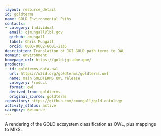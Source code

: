 ```yaml
---
layout: resource_detail
id: goldterms
name: GOLD Environmental Paths
contacts:
- category: Individual
  email: cjmungall@lbl.gov
  github: cmungall
  label: Chris Mungall
  orcid: 0000-0002-6601-2165
description: Translation of JGI GOLD path terms to OWL
domain: environment
homepage_url: https://gold.jgi.doe.gov/
products:
- id: goldterms.data.owl
  url: https://w3id.org/goldterms/goldterms.owl
  name: main GOLDTERMS OWL release
  category: Product
  format: owl
  derived_from: goldterms
  original_source: goldterms
repository: https://github.com/cmungall/gold-ontology
activity_status: active
category: Resource
---
```


A rendering of the GOLD ecosystem classification as OWL, plus mappings to MIxS.
